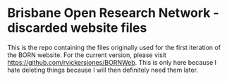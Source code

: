 
<!-- README.md is generated from README.Rmd. Please edit that file -->
Brisbane Open Research Network - discarded website files
======================================

This is the repo containing the files originally used for the first iteration of the BORN website. For the current version, please visit https://github.com/rvickersjones/BORNWeb. This is only here because I hate deleting things because I will then definitely need them later.
